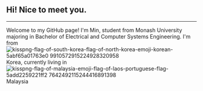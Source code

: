 ## Hi! Nice to meet you.
___
Welcome to my GitHub page!
I'm Min, student from Monash University majoring in Bachelor of Electrical and Computer Systems Engineering.
I'm from ![kisspng-flag-of-south-korea-flag-of-north-korea-emoji-korean-5abf65a01763e0 9910572915224928320958](https://github.com/minn5707/minn5707/assets/170194593/927b314b-c48d-497d-be7b-214b4ed629e7) Korea, currently living in ![kisspng-flag-of-malaysia-emoji-flag-of-laos-portuguese-flag-5add2259221ff2 7642492115244416891398](https://github.com/minn5707/minn5707/assets/170194593/b4d5404d-5599-4b0c-82f7-50d098e8dfd3) Malaysia






<!--
**minn5707/minn5707** is a ✨ _special_ ✨ repository because its `README.md` (this file) appears on your GitHub profile.

Here are some ideas to get you started:

- 🔭 I’m currently working on ...
- 🌱 I’m currently learning ...
- 👯 I’m looking to collaborate on ...
- 🤔 I’m looking for help with ...
- 💬 Ask me about ...
- 📫 How to reach me: ...
- 😄 Pronouns: ...
- ⚡ Fun fact: ...
-->
